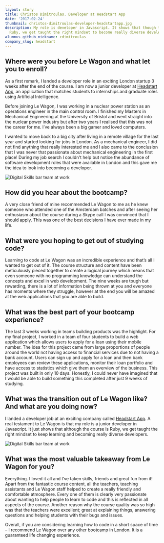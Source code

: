 ```yaml
---
layout: story
title: Christos Dimitroulas, Developer at Headstart App
date: '2017-02-24'
thumbnail: christos-dimitroulas-developer-headstartapp.jpg
description: My role is developer in Javascript. It shows that though the course is
  Ruby, we get taught the right mindset to become really diverse developers.
alumnus_github_nickname: cdimitroulas
company_slug: headstart
---
```


## Where were you before Le Wagon and what let you to enroll?

As a first remark, I landed a developer role in an exciting London startup 3 weeks after the end of the course. I am now a junior developer at [Headstart App](http://www.headstartapp.com/), an application that matches students to internships and graduate roles using Artificial Intelligence.

Before joining Le Wagon, I was working in a nuclear power station as an operations engineer in the main control room. I finished my Masters in Mechanical Engineering at the University of Bristol and went straight into the nuclear power industry but after two years I realised that this was not the career for me. I’ve always been a big gamer and loved computers.

I wanted to move back to a big city after living in a remote village for the last year and started looking for jobs in London. As a mechanical engineer, I did not find anything that really interested me and I also came to the conclusion that I was never that passionate about mechanical engineering in the first place! During my job search I couldn't help but notice the abundance of software development roles that were available in London and this gave me the idea to look into becoming a developer.

<p><img src="https://raw.githubusercontent.com/lewagon/www-images/master/testimonials/christosdimitroulas/christos-headstartapp-1.jpg" alt="Digital Skills bar team at work"></p>

## How did you hear about the bootcamp?

A very close friend of mine recommended Le Wagon to me as he knew someone who attended one of the Amsterdam batches and after seeing her enthusiasm about the course during a Skype call I was convinced that I should apply. This was one of the best decisions I have ever made in my life.

## What were you hoping to get out of studying code?

Learning to code at Le Wagon was an incredible experience and that’s all I wanted to get out of it. The course structure and content have been meticulously pieced together to create a logical journey which means that even someone with no programming knowledge can understand the concepts and excel in web development. The nine weeks are tough but rewarding, there is a lot of information being thrown at you and everyone has moments where they struggle, however at the end you will be amazed at the web applications that you are able to build.

## What was the best part of your bootcamp experience?

The last 3 weeks working in teams building products was the highlight. For my final project, I worked in a team of four students to build a web application which allows users to apply for a loan using their mobile number. The idea for this project came from large proportions of people around the world not having access to financial services due to not having a bank account. Users can sign up and apply for a loan and then bank employees can review these applications, monitor their loan portfolio and have access to statistics which give them an overview of the business. This project was built in only 10 days. Honestly, I could never have imagined that I would be able to build something this completed after just 9 weeks of studying.

## What was the transition out of Le Wagon like? And what are you doing now?

I landed a developer job at an exciting company called [Headstart App](http://www.headstartapp.com/). A real testament to Le Wagon is that my role is a junior developer in Javascript. It just shows that although the course is Ruby, we get taught the right mindset to keep learning and becoming really diverse developers.

<p><img src="https://raw.githubusercontent.com/lewagon/www-images/master/testimonials/christosdimitroulas/christos-headstartapp-2.jpg" alt="Digital Skills bar team at work"></p>

## What was the most valuable takeaway from Le Wagon for you?

Everything. I loved it all and I’ve taken skills, friends and great fun from it! Apart from the fantastic course content, all the teachers, teaching assistants and Le Wagon staff helped to create a really friendly and comfortable atmosphere. Every one of them is clearly very passionate about wanting to help people to learn to code and this is reflected in all aspects of the course. Another reason why the course quality was so high was that the teachers were excellent; great at explaining things, answering questions and helping students with their bugs and issues.

Overall, if you are considering learning how to code in a short space of time – I recommend Le Wagon over any other bootcamp in London. It is a guaranteed life changing experience.
